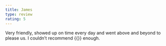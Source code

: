 ```yaml
---
title: James
type: review
rating: 5
---
```


Very friendly, showed up on time every day and went above and beyond to please us. I couldn’t recommend {{<company>}} enough.

